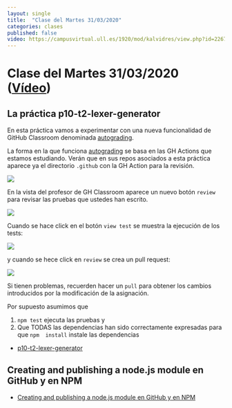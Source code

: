 ```yaml
---
layout: single
title:  "Clase del Martes 31/03/2020"
categories: clases
published: false
video: https://campusvirtual.ull.es/1920/mod/kalvidres/view.php?id=226757
---
```


# Clase del Martes 31/03/2020  ([Vídeo]({{page.video}}))

## La práctica p10-t2-lexer-generator

En esta práctica vamos a experimentar con una nueva funcionalidad de
GitHub Classroom denominada [autograding](https://classroom.github.com/help/auto-grading).

La forma en la que funciona [autograding](https://classroom.github.com/help/auto-grading) se basa en las GH Actions que estamos estudiando. Verán que en sus repos asociados a esta práctica aparece ya el directorio `.github` con la GH Action para la revisión.

![]({{site.baseurl}}/assets/images/github-classroom-autograde-action.png)

En la vista del profesor de GH Classroom aparece un nuevo botón `review` para revisar las pruebas que ustedes han escrito.

![]({{site.baseurl}}/assets/images/github-classroom-autograde.png)

Cuando se hace click en el botón `view test` se muestra la ejecución de los tests:

![]({{site.baseurl}}/assets/images/github-classroom-autograde-view-test.png)

y cuando se hece click en `review` se crea un pull request:

![]({{site.baseurl}}/assets/images/github-classroom-autograde-pull-request.png)

Si tienen problemas, recuerden hacer un `pull` para obtener los cambios introducidos por la modificación de la asignación.

Por supuesto asumimos que

1. `npm test` ejecuta las pruebas y 
2. Que TODAS las dependencias han sido correctamente expresadas para que `npm  install` instale las dependencias

* [p10-t2-lexer-generator]({{site.baseurl}}/tema2-expresiones-regulares-y-analisis-lexico/practicas/p10-t2-lexer-generator/)

## Creating and publishing a node.js module en GitHub y en NPM

* [Creating and publishing a node.js module en GitHub y en NPM]({{site.baseurl}}/tema1-introduccion-a-javascript/creating-and-publishing-npm-module)


